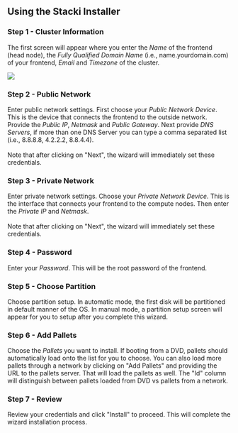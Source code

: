 <h2>Using the Stacki Installer</h2>

<h3>Step 1 - Cluster Information</h3>

The first screen will appear where you enter the <i>Name</i> of the frontend (head node), the <i>Fully Qualified Domain Name</i> (i.e., name.yourdomain.com) of your frontend, <i>Email</i> and <i>Timezone</i> of the cluster.

![](https://github.com/StackIQ/stacki/wiki/images/stacki_config_step_1b.png)

<h3>Step 2 - Public Network</h3>

Enter public network settings. First choose your <i>Public Network Device</i>.  This is the device that connects the frontend to the outside network.  Provide the <i>Public IP</i>, <i>Netmask</i> and <i>Public Gateway</i>.  Next provide <i>DNS Servers</i>, if more than one DNS Server you can type a comma separated list (i.e., 8.8.8.8, 4.2.2.2, 8.8.4.4).
<br /><br />
Note that after clicking on "Next", the wizard will immediately set these credentials.

<h3>Step 3 - Private Network</h3>

Enter private network settings. Choose your <i>Private Network Device</i>.  This is the interface that connects your frontend to the compute nodes.  Then enter the <i>Private IP</i> and <i>Netmask</i>.
<br /><br />
Note that after clicking on "Next", the wizard will immediately set these credentials.

<h3>Step 4 - Password</h3>

Enter your <i>Password</i>.  This will be the root password of the frontend.


<h3>Step 5 - Choose Partition</h3>

Choose partition setup.  In automatic mode, the first disk will be partitioned in default manner of the OS.  In manual mode, a partition setup screen will appear for you to setup after you complete this wizard.

<h3>Step 6 - Add Pallets</h3>

Choose the <i>Pallets</i> you want to install.  If booting from a DVD, pallets should automatically load onto the list for you to choose.  You can also load more pallets through a network by clicking on "Add Pallets" and providing the URL to the pallets server.  That will load the pallets as well.  The "Id" column will distinguish between pallets loaded from DVD vs pallets from a network.

<h3>Step 7 - Review</h3>

Review your credentials and click "Install" to proceed.  This will complete the wizard installation process.